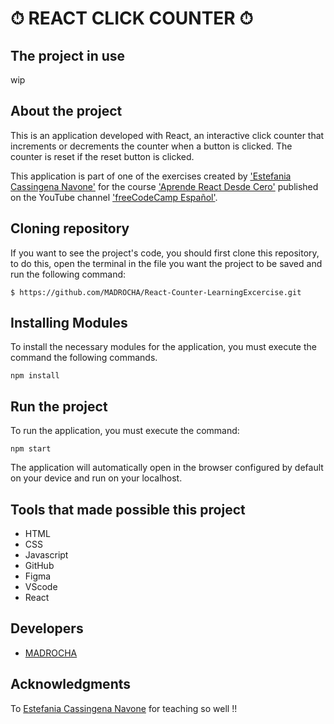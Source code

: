 # ⏱ REACT CLICK COUNTER ⏱

## The project in use

wip

## About the project
This is an application developed with React, an interactive click counter that increments or decrements the counter when a button is clicked. The counter is reset if the reset button is clicked.

This application is part of one of the exercises created by ['Estefania Cassingena Navone'](https://twitter.com/EstefaniaCassN) for the course ['Aprende React Desde Cero'](https://www.youtube.com/watch?v=6Jfk8ic3KVk) published on the YouTube channel ['freeCodeCamp Español'](https://www.youtube.com/c/freeCodeCampEspa%C3%B1ol). 

## Cloning repository
If you want to see the project's code, you should first clone this repository, to do this, open the terminal in the file you want the project to be saved and run the following command:

`$ https://github.com/MADROCHA/React-Counter-LearningExcercise.git`

## Installing Modules
To install the necessary modules for the application, you must execute the command the following commands.

 `npm install`

## Run the project
To run the application, you must execute the command:

 `npm start`

The application will automatically open in the browser configured by default on your device and run on your localhost.

## Tools that made possible this project
- HTML
- CSS
- Javascript
- GitHub
- Figma
- VScode
- React


## Developers
- [MADROCHA](https://github.com/MADROCHA)


## Acknowledgments
To [Estefania Cassingena Navone](https://twitter.com/EstefaniaCassN) for teaching so well !!
